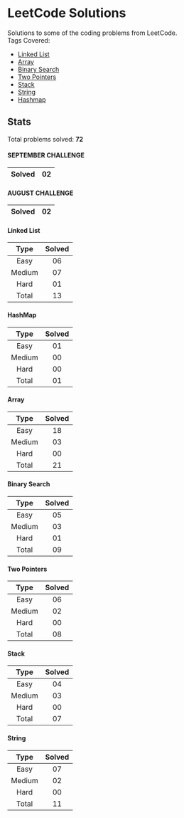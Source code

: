 # LeetCode Solutions
Solutions to some of the coding problems from LeetCode. <br>
Tags Covered:
* <a href="https://leetcode.com/problemset/all/?topicSlugs=linked-list">Linked List</a>
* <a href="https://leetcode.com/problemset/all/?topicSlugs=array">Array</a>
* <a href="https://leetcode.com/problemset/all/?topicSlugs=binary-search">Binary Search</a>
* <a href="https://leetcode.com/problemset/all/?topicSlugs=two-pointers">Two Pointers</a>
* <a href="https://leetcode.com/problemset/all/?topicSlugs=stack">Stack</a>
* <a href="https://leetcode.com/problemset/all/?topicSlugs=string">String</a>
* <a href="https://leetcode.com/problemset/all/?topicSlugs=hash">Hashmap</a>

## Stats

Total problems solved: **72**

#### SEPTEMBER CHALLENGE
| Solved | 02      |
|:------:|:-------:|

#### AUGUST CHALLENGE
| Solved | 02      |
|:------:|:-------:|

#### Linked List
| Type   | Solved  |
|:------:|:-------:|
| Easy   | 06      |
| Medium | 07      |
| Hard   | 01      |
| Total  | 13      |

#### HashMap
| Type   | Solved  |
|:------:|:-------:|
| Easy   | 01      |
| Medium | 00      |
| Hard   | 00      |
| Total  | 01      |

#### Array
| Type   | Solved  |
|:------:|:-------:|
| Easy   | 18      |
| Medium | 03      |
| Hard   | 00      |
| Total  | 21      |

#### Binary Search
| Type   | Solved  |
|:------:|:-------:|
| Easy   | 05      |
| Medium | 03      |
| Hard   | 01      |
| Total  | 09      |

#### Two Pointers
| Type   | Solved  |
|:------:|:-------:|
| Easy   | 06      |
| Medium | 02      |
| Hard   | 00      |
| Total  | 08      |

#### Stack
| Type   | Solved  |
|:------:|:-------:|
| Easy   | 04      |
| Medium | 03      |
| Hard   | 00      |
| Total  | 07      |

#### String
| Type   | Solved  |
|:------:|:-------:|
| Easy   | 07      |
| Medium | 02      |
| Hard   | 00      |
| Total  | 11      |

